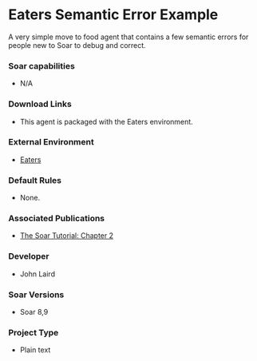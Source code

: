 # Eaters Semantic Error Example #
A very simple move to food agent that contains a few semantic errors for people new to Soar to debug and correct.

### Soar capabilities ###
  * N/A

### Download Links ###
  * This agent is packaged with the Eaters environment.

### External Environment ###
  * [Eaters](Domains_Eaters.md)

### Default Rules ###
  * None.

### Associated Publications ###
  * [The Soar Tutorial: Chapter 2](http://web.eecs.umich.edu/~soar/downloads/Documentation/SoarTutorial/Soar%20Tutorial%20Part%202.pdf)

### Developer ###
  * John Laird

### Soar Versions ###
  * Soar 8,9

### Project Type ###
  * Plain text